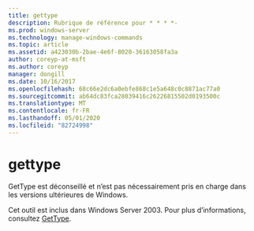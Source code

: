 ```yaml
---
title: gettype
description: Rubrique de référence pour * * * *-
ms.prod: windows-server
ms.technology: manage-windows-commands
ms.topic: article
ms.assetid: a423030b-2bae-4e6f-8020-36163058fa3a
author: coreyp-at-msft
ms.author: coreyp
manager: dongill
ms.date: 10/16/2017
ms.openlocfilehash: 68c66e2dc6a0ebfe868c1e5a648c0c8871ac77a0
ms.sourcegitcommit: ab64dc83fca28039416c26226815502d0193500c
ms.translationtype: MT
ms.contentlocale: fr-FR
ms.lasthandoff: 05/01/2020
ms.locfileid: "82724998"
---
```

# <a name="gettype"></a>gettype



GetType est déconseillé et n’est pas nécessairement pris en charge dans les versions ultérieures de Windows.

Cet outil est inclus dans Windows Server 2003. Pour plus d’informations, consultez [GetType](https://technet.microsoft.com/library/cc773104(v=ws.10).aspx).